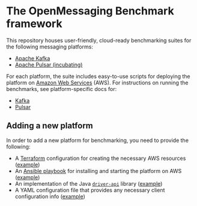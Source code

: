 
# The OpenMessaging Benchmark framework

This repository houses user-friendly, cloud-ready benchmarking suites for the following messaging platforms:

* [Apache Kafka](https://kafka.apache.org)
* [Apache Pulsar (incubating)](https://pulsar.incubator.apache.org)

For each platform, the suite includes easy-to-use scripts for deploying the platform on [Amazon Web Services](https://aws.amazon.com) (AWS). For instructions on running the benchmarks, see platform-specific docs for:

* [Kafka](driver-kafka/README.md)
* [Pulsar](driver-pulsar/README.md)

## Adding a new platform

In order to add a new platform for benchmarking, you need to provide the following:

* A [Terraform](https://terraform.io) configuration for creating the necessary AWS resources ([example](https://github.com/streamlio/messaging-benchmark/blob/lperkins/readme-changes/driver-kafka/deploy/provision-kafka-aws.tf))
* An [Ansible playbook](http://docs.ansible.com/ansible/latest/playbooks.html) for installing and starting the platform on AWS ([example](https://github.com/streamlio/messaging-benchmark/blob/lperkins/readme-changes/driver-pulsar/deploy/deploy.yaml))
* An implementation of the Java [`driver-api`](https://github.com/streamlio/messaging-benchmark/tree/master/driver-api) library ([example](https://github.com/streamlio/messaging-benchmark/tree/lperkins/readme-changes/driver-kafka/src/main/java/io/openmessaging/benchmark/driver/kafka))
* A YAML configuration file that provides any necessary client configuration info ([example](https://github.com/streamlio/messaging-benchmark/blob/master/driver-pulsar/pulsar.yaml))